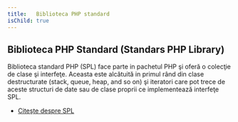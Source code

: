 ```yaml
---
title:   Biblioteca PHP standard
isChild: true
---
```


## Biblioteca PHP Standard (Standars PHP Library)

Biblioteca standard PHP (SPL) face parte in pachetul PHP şi oferă o colecţie de clase şi interfeţe. Aceasta este alcătuită in primul rând din clase destructurate (stack, queue, heap, and so on) şi iteratori care pot trece de aceste structuri de date sau de clase proprii ce implementează interfeţe SPL. 


* [Citeşte despre SPL][spl]

[spl]: http://php.net/manual/en/book.spl.php 
